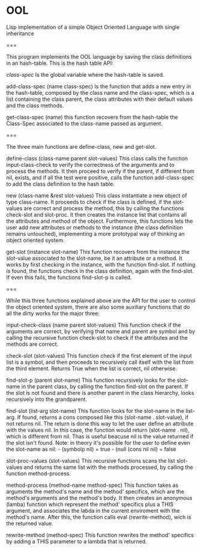 OOL
===

Lisp implementation of a simple Object Oriented Language with single inheritance

===

This program implements the OOL language by saving the class definitions
in an hash-table. This is the hash table API:


*class-spec* 
Is the global variable where the hash-table is saved.


add-class-spec (name class-spec) 
Is the function that adds a new entry in the hash-table, composed by the class 
name and the class-spec, which is a list containing the class parent, the class
attributes with their default values and the class methods.

									
get-class-spec (name) 
this function recovers from the hash-table the Class-Spec associated to the 
class-name passed as argument.
						 

===

						 
The three main functions are define-class, new and get-slot.


define-class (class-name parent slot-values)
This class calls the function input-class-check to verify the correctness of the
arguments and to process the methods. It then proceed to verify if the parent,
if different from nil, exists, and if all the test were positive, calls the
function add-class-spec to add the class definition to the hash table.


new (class-name &rest slot-values)
This class instantiate a new object of type class-name. It proceeds to check
if the class is defined, if the slot-values are correct and process the method, 
this by calling the functions check-slot and slot-proc. It then creates the
instance list that contains all the attributes and method of the object.
Furthermore, this functions lets the user add new attributes or methods to the
instance (the class definition remains untouched), implementing a more
prototypal way of thinking an object oriented system.


get-slot (instance slot-name)
This function recovers from the instance the slot-value associated to the 
slot-name, be it an attribute or a method. It works by first checking in the
instance, with the function find-slot. If nothing is found, the functions check
in the class definition, again with the find-slot. If even this fails, the 
functions find-slot-p is called.


===


While this three functions explained above are the API for the user to control
the object oriented system, there are also some auxiliary functions that do all
the dirty works for the major three:


input-check-class (name parent slot-values)
This function check if the arguments are correct, by verifying that name and
parent are symbol and by calling the recursive function check-slot to check if
the attributes and the methods are correct.


check-slot (slot-values)
This function check if the first element of the input list is a symbol, and then
proceeds to recursively call itself with the list from the third element. 
Returns True when the list is correct, nil otherwise.


find-slot-p (parent slot-name)
This function recursively looks for the slot-name in the parent class, by 
calling the function find-slot on the parent. If the slot is not found and
there is another parent in the class hierarchy, looks recursively into the 
grandparent.


find-slot (list-arg slot-name)
This function looks for the slot-name in the list-arg. If found, returns a cons
composed like this (slot-name . slot-value), if not returns nil. The return is
done this way to let the user define an attribute with the values nil. In this
case, the function would return (slot-name .  nil), which is different from nil.
Thas is useful beacuse nil is the value returned if the slot isn't found.
Note: in theory it's possible for the user to define even the slot-name as nil:
		- (symbolp nil) = true
		- (null (cons nil nil) = false


slot-proc-values (slot-values)
This recursive functions scans the list slot-values and returns the same list
with the methods processed, by calling the function method-process.


method-process (method-name method-spec)
This function takes as arguments the method's name and the method' specifics, 
which are the method's arguments and the method's body. It then creates an
anonymous (lamba) function which represent the method' specifics plus a THIS
argument, and associates the labda in the current enviroment with the method's 
name. After this, the function calls eval (rewrite-method), wich is the returned 
value.


rewrite-method (method-spec)
This function rewrites the method' specifics by adding a THIS parameter to a
lambda that is returned. 

